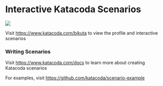 # Interactive Katacoda Scenarios

[![](http://shields.katacoda.com/katacoda/bikuta/count.svg)](https://www.katacoda.com/bikuta "Get your profile on Katacoda.com")

Visit https://www.katacoda.com/bikuta to view the profile and interactive scenarios

### Writing Scenarios
Visit https://www.katacoda.com/docs to learn more about creating Katacoda scenarios

For examples, visit https://github.com/katacoda/scenario-example
